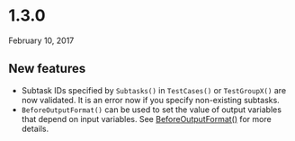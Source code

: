 # 1.3.0

February 10, 2017

## New features

- Subtask IDs specified by `Subtasks()` in `TestCases()` or `TestGroupX()` are now validated. It is an error now if you specify non-existing subtasks.
- `BeforeOutputFormat()` can be used to set the value of output variables that depend on input variables. See [BeforeOutputFormat()](../topic-guides/io-formats#beforeoutputformat) for more details.
